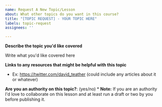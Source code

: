 ```yaml
---
name: Request A New Topic/Lesson
about: What other topics do you want in this course?
title: "[TOPIC REQUEST] - YOUR TOPIC HERE"
labels: topic-request
assignees: ''

---
```


**Describe the topic you'd like covered**

Write what you'd like covered here

**Links to any resources that might be helpful with this topic**
* Ex: https://twitter.com/david_teather (could include any articles about it or whatever)

**Are you an authority on this topic?**: (yes/no)
    * **Note:** If you are an authority I'd love to collaborate on this lesson and at least run a draft or two by you before publishing it.